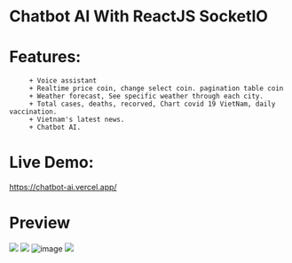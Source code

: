 # Chatbot AI With ReactJS SocketIO

# Features: 
         + Voice assistant
         + Realtime price coin, change select coin. pagination table coin
         + Weather forecast, See specific weather through each city.
         + Total cases, deaths, recorved, Chart covid 19 VietNam, daily vaccination.
         + Vietnam's latest news.
         + Chatbot AI.
         


# Live Demo:
https://chatbot-ai.vercel.app/

# Preview

<!--   <div style="display: flex; align-items: flex-start" >
   <img src="https://user-images.githubusercontent.com/86564838/131103434-e213a297-aa40-4524-b240-b77cf150f6ed.png" width=45% height=50%>
   <img src="https://user-images.githubusercontent.com/86564838/131104926-978414be-973e-4bc5-a198-a6e753df5039.png" width=45% height=50%>
  </div> -->
  ![](https://f48-zpg.zdn.vn/9098406238814028013/d62affbd448e8dd0d49f.jpg)
  ![](https://f18-zpg.zdn.vn/3415989473256219068/74446eb1f5823cdc6593.jpg)
  ![image](https://user-images.githubusercontent.com/86564838/136584782-1a89626c-531f-453b-995f-b0de458a07f0.png)
  ![](https://f36-zpg.zdn.vn/7154961446384074278/a4808fe630d5f98ba0c4.jpg)


